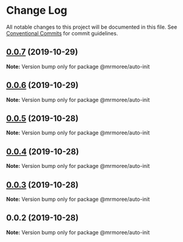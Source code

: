 # Change Log

All notable changes to this project will be documented in this file.
See [Conventional Commits](https://conventionalcommits.org) for commit guidelines.

## [0.0.7](https://github.com/mrmoree/ReweComponents/compare/@mrmoree/auto-init@0.0.5...@mrmoree/auto-init@0.0.7) (2019-10-29)

**Note:** Version bump only for package @mrmoree/auto-init





## [0.0.6](https://github.com/mrmoree/ReweComponents/compare/@mrmoree/auto-init@0.0.5...@mrmoree/auto-init@0.0.6) (2019-10-29)

**Note:** Version bump only for package @mrmoree/auto-init





## [0.0.5](https://github.com/mrmoree/ReweComponents/compare/@mrmoree/auto-init@0.0.4...@mrmoree/auto-init@0.0.5) (2019-10-28)

**Note:** Version bump only for package @mrmoree/auto-init





## [0.0.4](https://github.com/mrmoree/ReweComponents/compare/@mrmoree/auto-init@0.0.3...@mrmoree/auto-init@0.0.4) (2019-10-28)

**Note:** Version bump only for package @mrmoree/auto-init





## [0.0.3](https://github.com/mrmoree/ReweComponents/compare/@mrmoree/auto-init@0.0.2...@mrmoree/auto-init@0.0.3) (2019-10-28)

**Note:** Version bump only for package @mrmoree/auto-init





## 0.0.2 (2019-10-28)

**Note:** Version bump only for package @mrmoree/auto-init
